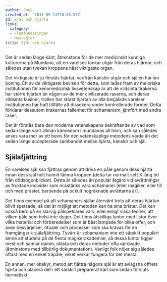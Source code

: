 ```yaml
---
author: Joel
created_at: '2011-09-13T10:15:53Z'
id: Själ och hjärta
links:
  category:
  - Flumfunderingar
  - Husregler
title: Själ och hjärta
---
```


Det är sedan länge känt, åtminstone för de mer medicinskt kunniga kulturerna på Mundana, att en
varelses tankar utgår från deras hjärnor, och således utan tvekan kroppens näst viktigaste organ.

Det viktigaste är ju förstås hjärtat, varifrån känslor utgår och själen har sin boning. Ett av de
viktigaste bevisen för detta, som lades fram av meloriska institutionen för xenomedicinsk
livsvetenskap är att de vildsinta tirakerna har större hjärtan än någon av de mer civiliserade
raserna, och deras vildsinta kusiner, trollen har störst hjärtan av alla besjälade varelser
institutionen har haft tillfälle att dissekera under kontrollerade former. Detta förklarar dessutom
tirakernas fallenhet för schamanism, jämfört med andra raser.

Det är förstås bara den moderna vetenskapens bekräftande av vad som sedan länge varit allmän
kännedom i mundanas all hörn, och kan således anses vara mer av ett bevis för den vetenskapliga
metodens värde än det sedan länge accepterade sambandet mellan hjärta, känslor och själ.

Själafjättring
--------------

En varelses själ kan fjättras genom att driva en påle genom dess hjärta innan dess själ helt hunnit
lämna kroppen (detta tar normalt sett X lång tid från dödsögonblicket). Detta är således än populär
åtgärd vid avrättningar av fruktade individer som misstänks vara schamaner (eller magiker, eller
till och med präster, beroende på ockult nogräknade avrättarna är).

Det finns exempel på att schamaners själar återvänt trots att deras hjärtan blivit spetsade, så det
är möjligt att metoden kan ha sina brister. Det kan också bero på en slarvig pålspetsares värv,
eller enligt vissa teorier, att vilken påle som helst inte duger. Det finns åtskilliga luntor med
listor över vilka material och förberedelser som är bäst lämpade för olika offer, och även
besvärjelser, ritualer och processer som ska krävas för en framgångsrik själafjättring. Tyvärr är
schamanism inte ett särskilt populärt ämne att studera på de flesta magikerakademier, så dessa
luntor ligger mest och samlar damm, olästa och deras metoder ofta oprövade (åtminstone med
tillbörlig dokumentation). Vanligt folk nöjer sig således oftast med en enkel träpåle, vilket verkar
fungera för det mesta.

En annan, mer obskyr, metod att fjättra någons själ är att avlägsna offrets hjärta och placera det i
ett särskilt preparerat kärl som sedan försluts hermetiskt.